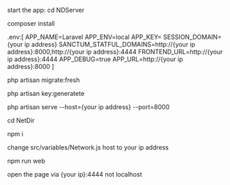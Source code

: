 start the app:
  cd NDServer

  composer install 
  
  .env:[
    APP_NAME=Laravel
    APP_ENV=local
    APP_KEY=
    SESSION_DOMAIN={your ip address}
    SANCTUM_STATFUL_DOMAINS=http://{your ip address}:8000,http://{your ip address}:4444
    FRONTEND_URL=http://{your ip address}:4444
    APP_DEBUG=true
    APP_URL=http://{your ip address}:8000
]
  
  php artisan migrate:fresh
  
  php artisan key:generatete
  
  php artisan serve --host={your ip address} --port=8000
  
  cd NetDir
  
  npm i
  
  change src/variables/Network.js host to your ip address
  
  npm run web
  
  open the page via {your ip}:4444 not localhost
